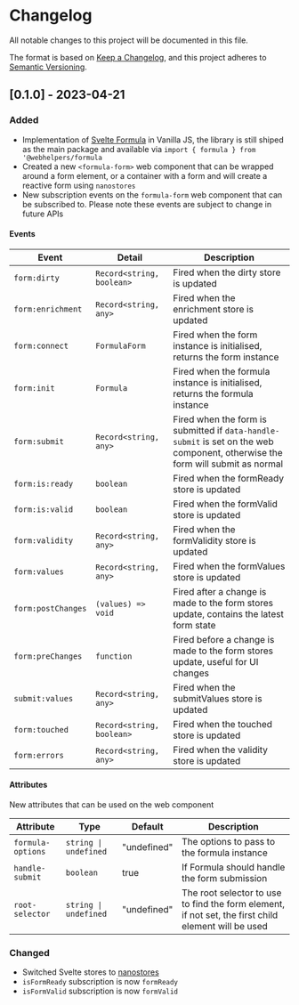 # Changelog

All notable changes to this project will be documented in this file.

The format is based on [Keep a Changelog](https://keepachangelog.com/en/1.0.0/),
and this project adheres to [Semantic Versioning](https://semver.org/spec/v2.0.0.html).

## [0.1.0] - 2023-04-21

### Added

- Implementation of [Svelte Formula](https://www.npmjs.com/package/svelte-formula) in Vanilla JS, the library is still shiped as the main package and available via `import { formula } from '@webhelpers/formula`
- Created a new `<formula-form>` web component that can be wrapped around a form element, or a container with a form and will create a reactive form using `nanostores`
- New subscription events on the `formula-form` web component that can be subscribed to. Please note these events are subject to change in future APIs

#### Events

| Event              | Detail                    | Description                                                                                                                    |
| ------------------ | ------------------------- | ------------------------------------------------------------------------------------------------------------------------------ |
| `form:dirty`       | `Record<string, boolean>` | Fired when the dirty store is updated                                                                                          |
| `form:enrichment`  | `Record<string, any>`     | Fired when the enrichment store is updated                                                                                     |
| `form:connect`     | `FormulaForm`             | Fired when the form instance is initialised, returns the form instance                                                         |
| `form:init`        | `Formula`                 | Fired when the formula instance is initialised, returns the formula instance                                                   |
| `form:submit`      | `Record<string, any>`     | Fired when the form is submitted if `data-handle-submit` is set on the web component, otherwise the form will submit as normal |
| `form:is:ready`    | `boolean`                 | Fired when the formReady store is updated                                                                                      |
| `form:is:valid`    | `boolean`                 | Fired when the formValid store is updated                                                                                      |
| `form:validity`    | `Record<string, any>`     | Fired when the formValidity store is updated                                                                                   |
| `form:values`      | `Record<string, any>`     | Fired when the formValues store is updated                                                                                     |
| `form:postChanges` | `(values) => void`        | Fired after a change is made to the form stores update, contains the latest form state                                         |
| `form:preChanges`  | `function`                | Fired before a change is made to the form stores update, useful for UI changes                                                 |
| `submit:values`    | `Record<string, any>`     | Fired when the submitValues store is updated                                                                                   |
| `form:touched`     | `Record<string, boolean>` | Fired when the touched store is updated                                                                                        |
| `form:errors`      | `Record<string, any>`     | Fired when the validity store is updated                                                                                       |

#### Attributes

New attributes that can be used on the web component

| Attribute         | Type                  | Default     | Description                                                                                         |
| ----------------- | --------------------- | ----------- | --------------------------------------------------------------------------------------------------- |
| `formula-options` | `string \| undefined` | "undefined" | The options to pass to the formula instance                                                         |
| `handle-submit`   | `boolean`             | true        | If Formula should handle the form submission                                                        |
| `root-selector`   | `string \| undefined` | "undefined" | The root selector to use to find the form element, if not set, the first child element will be used |

### Changed

- Switched Svelte stores to [nanostores](https://www.npmjs.com/package/nanostores)
- `isFormReady` subscription is now `formReady`
- `isFormValid` subscription is now `formValid`

